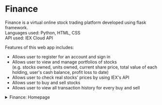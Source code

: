 # Finance #  
Finance is a virtual online stock trading platform developed using flask framework.  
Languages used: Python, HTML, CSS  
API used: IEX Cloud API  

Features of this web app includes:
* Allows user to register for an account and sign in
* Allows user to view and manage portfolios of stocks  
  (e.g. stocks owned, units owned, current share price, total value of each holding, user's cash balance, profit loss to date)
* Allows user to check real stocks' prices by using IEX's API
* Allows user to buy and sell stocks
* Allows user to view all transaction history for every buy and sell

<details>
  <summary>Finance: Homepage</summary>
  <img src="![homepage](https://user-images.githubusercontent.com/68268595/113548781-bbdfe880-9622-11eb-9dab-8b19b93a60be.png)" name="homepage">
</details>
